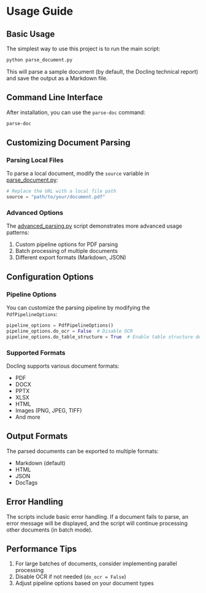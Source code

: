 # Usage Guide

## Basic Usage

The simplest way to use this project is to run the main script:

```bash
python parse_document.py
```

This will parse a sample document (by default, the Docling technical report) and save the output as a Markdown file.

## Command Line Interface

After installation, you can use the `parse-doc` command:

```bash
parse-doc
```

## Customizing Document Parsing

### Parsing Local Files

To parse a local document, modify the `source` variable in [parse_document.py](../parse_document.py):

```python
# Replace the URL with a local file path
source = "path/to/your/document.pdf"
```

### Advanced Options

The [advanced_parsing.py](../advanced_parsing.py) script demonstrates more advanced usage patterns:

1. Custom pipeline options for PDF parsing
2. Batch processing of multiple documents
3. Different export formats (Markdown, JSON)

## Configuration Options

### Pipeline Options

You can customize the parsing pipeline by modifying the `PdfPipelineOptions`:

```python
pipeline_options = PdfPipelineOptions()
pipeline_options.do_ocr = False  # Disable OCR
pipeline_options.do_table_structure = True  # Enable table structure detection
```

### Supported Formats

Docling supports various document formats:

- PDF
- DOCX
- PPTX
- XLSX
- HTML
- Images (PNG, JPEG, TIFF)
- And more

## Output Formats

The parsed documents can be exported to multiple formats:

- Markdown (default)
- HTML
- JSON
- DocTags

## Error Handling

The scripts include basic error handling. If a document fails to parse, an error message will be displayed, and the script will continue processing other documents (in batch mode).

## Performance Tips

1. For large batches of documents, consider implementing parallel processing
2. Disable OCR if not needed (`do_ocr = False`)
3. Adjust pipeline options based on your document types

